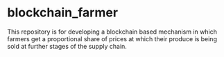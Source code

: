 # blockchain_farmer
This repository is for developing a blockchain based mechanism in which farmers get a proportional share of prices at which their produce is being sold at further stages of the supply chain.
